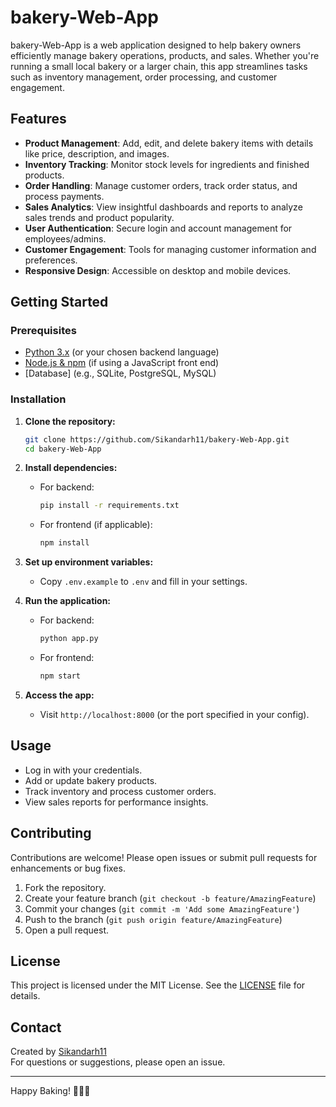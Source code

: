 # bakery-Web-App

bakery-Web-App is a web application designed to help bakery owners efficiently manage bakery operations, products, and sales. Whether you're running a small local bakery or a larger chain, this app streamlines tasks such as inventory management, order processing, and customer engagement.

## Features

- **Product Management**: Add, edit, and delete bakery items with details like price, description, and images.
- **Inventory Tracking**: Monitor stock levels for ingredients and finished products.
- **Order Handling**: Manage customer orders, track order status, and process payments.
- **Sales Analytics**: View insightful dashboards and reports to analyze sales trends and product popularity.
- **User Authentication**: Secure login and account management for employees/admins.
- **Customer Engagement**: Tools for managing customer information and preferences.
- **Responsive Design**: Accessible on desktop and mobile devices.

## Getting Started

### Prerequisites

- [Python 3.x](https://www.python.org/downloads/) (or your chosen backend language)
- [Node.js & npm](https://nodejs.org/) (if using a JavaScript front end)
- [Database] (e.g., SQLite, PostgreSQL, MySQL)

### Installation

1. **Clone the repository:**
   ```bash
   git clone https://github.com/Sikandarh11/bakery-Web-App.git
   cd bakery-Web-App
   ```

2. **Install dependencies:**
   - For backend:
     ```bash
     pip install -r requirements.txt
     ```
   - For frontend (if applicable):
     ```bash
     npm install
     ```

3. **Set up environment variables:**
   - Copy `.env.example` to `.env` and fill in your settings.

4. **Run the application:**
   - For backend:
     ```bash
     python app.py
     ```
   - For frontend:
     ```bash
     npm start
     ```

5. **Access the app:**
   - Visit `http://localhost:8000` (or the port specified in your config).

## Usage

- Log in with your credentials.
- Add or update bakery products.
- Track inventory and process customer orders.
- View sales reports for performance insights.

## Contributing

Contributions are welcome! Please open issues or submit pull requests for enhancements or bug fixes.

1. Fork the repository.
2. Create your feature branch (`git checkout -b feature/AmazingFeature`)
3. Commit your changes (`git commit -m 'Add some AmazingFeature'`)
4. Push to the branch (`git push origin feature/AmazingFeature`)
5. Open a pull request.

## License

This project is licensed under the MIT License. See the [LICENSE](LICENSE) file for details.

## Contact

Created by [Sikandarh11](https://github.com/Sikandarh11)  
For questions or suggestions, please open an issue.

---
Happy Baking! 🍞🧁🥐

